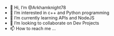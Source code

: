 - 👋 Hi, I’m @Arkhamknight78
- 👀 I’m interested in c++ and Python programming
- 🌱 I’m currently learning APIs and NodeJS
- 💞️ I’m looking to collaborate on Dev Projects
- 📫 How to reach me ...

<!---
Arkhamknight78/Arkhamknight78 is a ✨ special ✨ repository because its `README.md` (this file) appears on your GitHub profile.
You can click the Preview link to take a look at your changes.
--->
